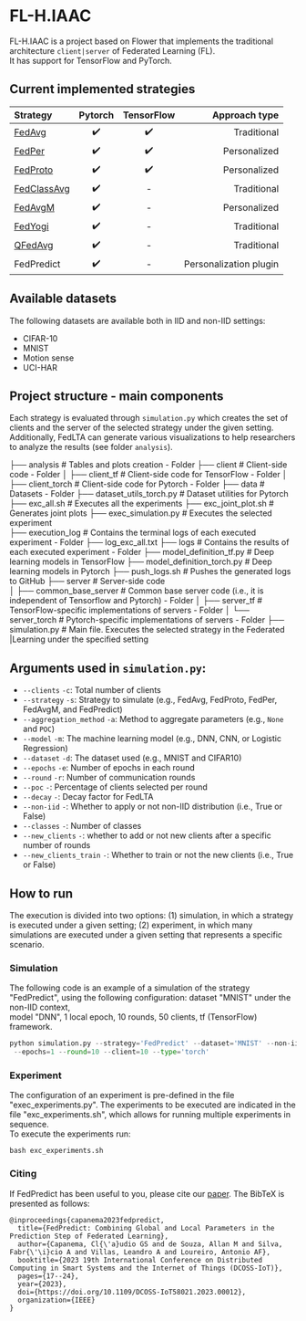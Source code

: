 
# FL-H.IAAC  
  
FL-H.IAAC is a project based on Flower that implements the traditional architecture `client|server` of Federated Learning (FL).  
It has support for TensorFlow and PyTorch.   
  
## Current implemented strategies  
  
| Strategy | Pytorch | TensorFlow | Approach type |  
| :---         |     :---:      |     :---:     |--------------:|  
| [FedAvg](http://proceedings.mlr.press/v54/mcmahan17a/mcmahan17a.pdf) | :heavy_check_mark:  | :heavy_check_mark:  |   Traditional |  
| [FedPer](https://arxiv.org/pdf/1912.00818.pdf) | :heavy_check_mark: | :heavy_check_mark: |  Personalized |  
| [FedProto](https://ojs.aaai.org/index.php/AAAI/article/view/20819) | :heavy_check_mark: | :heavy_check_mark: |  Personalized |  
| [FedClassAvg](https://dl.acm.org/doi/pdf/10.1145/3545008.3545073) | :heavy_check_mark: | -|   Traditional |  
| [FedAvgM](https://arxiv.org/pdf/1909.06335.pdf) | :heavy_check_mark: | - |  Personalized |  
| [FedYogi](https://arxiv.org/pdf/2003.00295.pdf) | :heavy_check_mark: | - |   Traditional |  
| [QFedAvg](https://arxiv.org/pdf/1905.10497.pdf) | :heavy_check_mark: | - |   Traditional |  
| FedPredict | :heavy_check_mark: | - |  Personalization plugin |  
  
## Available datasets  
  
The following datasets are available both in IID and non-IID settings:  
  
- CIFAR-10  
- MNIST  
- Motion sense  
- UCI-HAR  
  
## Project structure - main components   
  
Each strategy is evaluated through `simulation.py` which creates the set of clients and the server of the selected strategy under the given setting.  
Additionally, FedLTA can generate various visualizations to help researchers to analyze the results (see folder `analysis`).  
  
 ├── analysis          # Tables and plots creation - Folder ├── client        # Client-side code - Folder │   ├── client_tf      # Client-side code for TensorFlow - Folder │   ├── client_torch       # Client-side code for Pytorch - Folder ├── data          # Datasets - Folder ├── dataset_utils_torch.py  # Dataset utilities for Pytorch ├── exc_all.sh        # Executes all the experiments ├── exc_joint_plot.sh      # Generates joint plots    ├── exec_simulation.py     # Executes the selected experiment  
 ├── execution_log      # Contains the terminal logs of each executed experiment - Folder ├── log_exc_all.txt ├── logs          # Contains the results of each executed experiment - Folder ├── model_definition_tf.py  # Deep learning models in TensorFlow ├── model_definition_torch.py   # Deep learning models in Pytorch ├── push_logs.sh       # Pushes the generated logs to GitHub    ├── server        # Server-side code  
 │   ├── common_base_server  # Common base server code (i.e., it is independent of Tensorflow and Pytorch) - Folder │   ├── server_tf      # TensorFlow-specific implementations of servers - Folder │   └── server_torch       # Pytorch-specific implementations of servers - Folder ├── simulation.py      # Main file. Executes the selected strategy in the Federated |Learning under the specified setting  
  
  
  
## Arguments used in `simulation.py`:  
- `--clients` `-c`: Total number of clients  
- `--strategy` `-s`: Strategy to simulate (e.g., FedAvg, FedProto, FedPer, FedAvgM, and FedPredict)   
- `--aggregation_method` `-a`: Method to aggregate parameters (e.g., `None` and `POC`)  
- `--model` `-m`: The machine learning model (e.g., DNN, CNN, or Logistic Regression)  
- `--dataset` `-d`: The dataset used (e.g., MNIST and CIFAR10)  
- `--epochs` `-e`:  Number of epochs in each round  
- `--round` `-r`: Number of communication rounds  
- `--poc` `-`: Percentage of clients selected per round  
- `--decay` `-`: Decay factor for FedLTA  
- `--non-iid` `-`: Whether to apply or not non-IID distribution (i.e., True or False)  
- `--classes` `-`: Number of classes  
- `--new_clients` `-`: whether to add or not new clients after a specific number of rounds  
- `--new_clients_train` `-`: Whether to train or not the new clients (i.e., True or False)  
  
## How to run  
  
The execution is divided into two options: (1) simulation, in which a strategy is executed under a given setting; (2) experiment, in which many simulations are executed under a given setting that represents a specific scenario.  
  
### Simulation  
  
The following code is an example of a simulation of the strategy "FedPredict", using the following configuration: dataset "MNIST" under the non-IID context,  
model "DNN", 1 local epoch, 10 rounds, 50 clients, tf (TensorFlow) framework.  
  
```python  
python simulation.py --strategy='FedPredict' --dataset='MNIST' --non-iid=True --model='DNN'   
 --epochs=1 --round=10 --client=10 --type='torch'  
```  
  
  
  
### Experiment  
  
The configuration of an experiment is pre-defined in the file "exec_experiments.py". The experiments to be executed are indicated in the file "exc_experiments.sh", which allows for running multiple experiments in sequence.  
To execute the experiments run:  
  
```  
bash exc_experiments.sh 
```

### Citing

If FedPredict has been useful to you, please cite our [paper](https://ieeexplore.ieee.org/abstract/document/10257293). The BibTeX is presented as follows:

```
@inproceedings{capanema2023fedpredict,
  title={FedPredict: Combining Global and Local Parameters in the Prediction Step of Federated Learning},
  author={Capanema, Cl{\'a}udio GS and de Souza, Allan M and Silva, Fabr{\'\i}cio A and Villas, Leandro A and Loureiro, Antonio AF},
  booktitle={2023 19th International Conference on Distributed Computing in Smart Systems and the Internet of Things (DCOSS-IoT)},
  pages={17--24},
  year={2023},
  doi={https://doi.org/10.1109/DCOSS-IoT58021.2023.00012},
  organization={IEEE}
}
```


